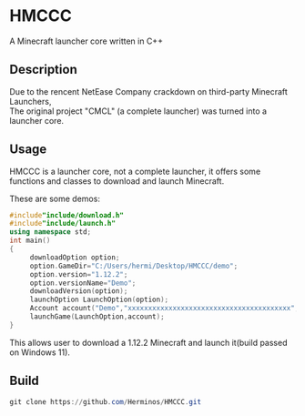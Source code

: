 # HMCCC

 A Minecraft launcher core written in C++

## Description

Due to the rencent NetEase Company crackdown on third-party Minecraft Launchers,<br>
The original project "CMCL" (a complete launcher) was turned into a launcher core.

## Usage

HMCCC is a launcher core, not a complete launcher, it offers some functions and classes to download and launch Minecraft.

These are some demos:

```c++
#include"include/download.h"
#include"include/launch.h"
using namespace std;
int main()
{
     downloadOption option;
     option.GameDir="C:/Users/hermi/Desktop/HMCCC/demo";
     option.version="1.12.2";
     option.versionName="Demo";
     downloadVersion(option);
     launchOption LaunchOption(option);
     Account account("Demo","xxxxxxxxxxxxxxxxxxxxxxxxxxxxxxxxxxxxxxxx","xxxxx","xxxx","Mojang");
     launchGame(LaunchOption,account);
}
```

This allows user to download a 1.12.2 Minecraft and launch it(build passed on Windows 11).

## Build

```powershell
git clone https://github.com/Herminos/HMCCC.git
```
